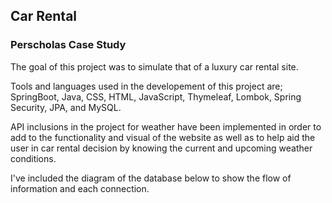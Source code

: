 <H2>Car Rental</H2>
<h3>Perscholas Case Study</H3>

The goal of this project was to simulate that
of a luxury car rental site.

Tools and languages used in the developement of this project
are; SpringBoot, Java, CSS, HTML, JavaScript, Thymeleaf, Lombok,
Spring Security, JPA, and MySQL.

API inclusions in the project for weather have been implemented
in order to add to the functionality and visual of the website
as well as to help aid the user in car rental decision by knowing the
current and upcoming weather conditions.

I've included the diagram of the database below to show the flow of
information and each connection.


